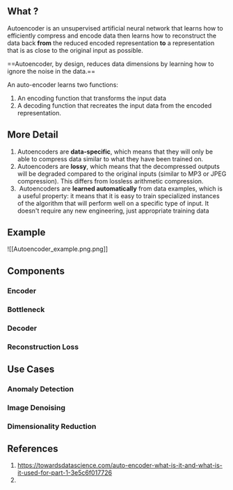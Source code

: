 ## What ?
Autoencoder is an unsupervised artificial neural network that learns how to efficiently compress and encode data then learns how to reconstruct the data back **from** the reduced encoded representation **to** a representation that is as close to the original input as possible.

==Autoencoder, by design, reduces data dimensions by learning how to ignore the noise in the data.==

An auto-encoder learns two functions: 
1. An encoding function that transforms the input data
2. A decoding function that recreates the input data from the encoded representation.

## More Detail

1. Autoencoders are **data-specific**, which means that they will only be able to compress data similar to what they have been trained on.
2. Autoencoders are **lossy**, which means that the decompressed outputs will be degraded compared to the original inputs (similar to MP3 or JPEG compression). This differs from lossless arithmetic compression.
3.  Autoencoders are **learned automatically** from data examples, which is a useful property: it means that it is easy to train specialized instances of the algorithm that will perform well on a specific type of input. It doesn't require any new engineering, just appropriate training data

## Example

![[Autoencoder_example.png.png]]


## Components

### Encoder
### Bottleneck

### Decoder
### Reconstruction Loss



## Use Cases

### Anomaly Detection

### Image Denoising

### Dimensionality Reduction


## References
1. https://towardsdatascience.com/auto-encoder-what-is-it-and-what-is-it-used-for-part-1-3e5c6f017726
2. 